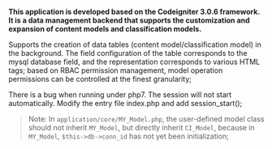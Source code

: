 **This application is developed based on the Codeigniter 3.0.6 framework. It is a data management backend that supports the customization and expansion of content models and classification models.**

Supports the creation of data tables (content model/classification model) in the background. The field configuration of the table corresponds to the mysql database field, and the representation corresponds to various HTML tags; based on RBAC permission management, model operation permissions can be controlled at the finest granularity;

There is a bug when running under php7. The session will not start automatically. Modify the entry file index.php and add session_start();

> Note: In `application/core/MY_Model.php`, the user-defined model class should not inherit `MY_Model`, but directly inherit `CI_Model`, because in `MY_Model`, `$this->db->conn_id` has not yet been initialization;
